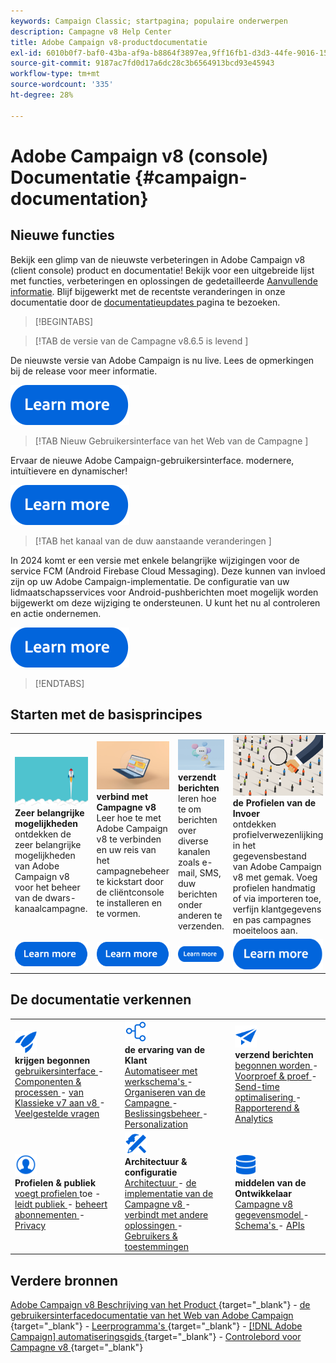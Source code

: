 ```yaml
---
keywords: Campaign Classic; startpagina; populaire onderwerpen
description: Campagne v8 Help Center
title: Adobe Campaign v8-productdocumentatie
exl-id: 6010b0f7-baf0-43ba-af9a-b8864f3897ea,9ff16fb1-d3d3-44fe-9016-15abffdbc74e
source-git-commit: 9187ac7fd0d17a6dc28c3b6564913bcd93e45943
workflow-type: tm+mt
source-wordcount: '335'
ht-degree: 28%

---
```


# Adobe Campaign v8 (console) Documentatie {#campaign-documentation}

## Nieuwe functies

Bekijk een glimp van de nieuwste verbeteringen in Adobe Campaign v8 (client console) product en documentatie! Bekijk voor een uitgebreide lijst met functies, verbeteringen en oplossingen de gedetailleerde [Aanvullende informatie](start/release-notes.md). Blijf bijgewerkt met de recentste veranderingen in onze documentatie door de [ documentatieupdates ](start/documentation-updates.md) pagina te bezoeken.

>[!BEGINTABS]

>[!TAB  de versie van de Campagne v8.6.5 is levend ]

De nieuwste versie van Adobe Campaign is nu live. Lees de opmerkingen bij de release voor meer informatie.

[![afbeelding](assets/do-not-localize/learn-more-button.svg)](start/release-notes.md#release-8-6-5)


>[!TAB  Nieuw Gebruikersinterface van het Web van de Campagne ]

Ervaar de nieuwe Adobe Campaign-gebruikersinterface. modernere, intuïtievere en dynamischer!

[![afbeelding](assets/do-not-localize/learn-more-button.svg)](start/campaign-ui.md#ac-web-ui)


>[!TAB  het kanaal van de duw aanstaande veranderingen ]

In 2024 komt er een versie met enkele belangrijke wijzigingen voor de service FCM (Android Firebase Cloud Messaging). Deze kunnen van invloed zijn op uw Adobe Campaign-implementatie. De configuratie van uw lidmaatschapsservices voor Android-pushberichten moet mogelijk worden bijgewerkt om deze wijziging te ondersteunen. U kunt het nu al controleren en actie ondernemen.

[![afbeelding](assets/do-not-localize/learn-more-button.svg)](../technotes/upgrades/push-technote.md)



>[!ENDTABS]

## Starten met de basisprincipes

<table style="table-layout:fixed">
  <tr style="border: 0;">
    <td>
    <a href="start/whats-new.md"><img src="assets/do-not-localize/start-capabilities.png"></a>
    <div><strong> Zeer belangrijke mogelijkheden </strong><br/> ontdekken de zeer belangrijke mogelijkheden van Adobe Campaign v8 voor het beheer van de dwars-kanaalcampagne.</div>
    </td>
    <td>
    <a href="start/connect.md"><img src="assets/do-not-localize/start-connect.jpeg"></a>
    <div><strong> verbind met Campagne v8 </strong><br/> Leer hoe te met Adobe Campaign v8 te verbinden en uw reis van het campagnebeheer te kickstart door de cliëntconsole te installeren en te vormen.</div><br/>
    </td>
    <td>
    <a href="start/create-message.md"><img src="assets/do-not-localize/start-send.jpeg"></a>
    <div><strong> verzendt berichten </strong><br/> leren hoe te om berichten over diverse kanalen zoals e-mail, SMS, duw berichten onder anderen te verzenden.
    </div></td>
    <td>
    <a href="audiences/create-profiles.md"><img src="assets/do-not-localize/start-profiles.png"></a>
    <div><strong> de Profielen van de Invoer </strong><br/> ontdekken profielverwezenlijking in het gegevensbestand van Adobe Campaign v8 met gemak. Voeg profielen handmatig of via importeren toe, verfijn klantgegevens en pas campagnes moeiteloos aan.</div>
    </td>
  </tr>
  <tr style="border: 0;">
    <td align="center"><a href="start/whats-new.md"><img src="assets/do-not-localize/learn-more-button.svg"></a></td>
    <td align="center"><a href="start/connect.md"><img src="assets/do-not-localize/learn-more-button.svg"></a></td>
    <td align="center"><a href="start/create-message.md"><img src="assets/do-not-localize/learn-more-button.svg"></a></td>
    <td align="center"><a href="audiences/create-profiles.md"><img src="assets/do-not-localize/learn-more-button.svg"></a></td>
    </tr>
</table>

## De documentatie verkennen

<table style="table-layout:auto">
  <tr style="border: 0;">
    <td>
      <img src="assets/do-not-localize/icon-start.svg" width="35px">
    <br/>
      <strong> krijgen begonnen </strong><br/> <a href="start/campaign-ui.md"> gebruikersinterface </a> - <a href="start/ac-components.md"> Componenten &amp; processen </a> - <a href="start/v7-to-v8.md"> van Klassieke v7 aan v8 </a> - <a href="start/campaign-faq.md"> Veelgestelde vragen </a>
    </td>
    <td>
      <img src="assets/do-not-localize/icon-experience.svg" width="35px">
    <br/>
      <strong> de ervaring van de Klant </strong><br/> <a href="../automation/workflow/about-workflows.md" target="_blank"> Automatiseer met werkschema's </a> - <a href="../automation/campaigns/set-up-campaigns.md" target="_blank"> Organiseren van de Campagne </a> - <a href="interaction/interaction.md"> Beslissingsbeheer </a> - <a href="send/personalize.md"> Personalization </a>
    </td>
    <td>
      <img src="assets/do-not-localize/icon-send.svg" width="35px">
    <br/>
      <strong> verzend berichten </strong><br/> <a href="start/create-message.md"> begonnen worden </a> - <a href="send/preview-and-proof.md"> Voorproef &amp; proef </a> - <a href="send/predictive.md"> Send-time optimalisering </a> - <a href="reporting/gs-reporting.md"> Rapporterend &amp; Analytics </a>
    </td>
  </tr>
  <tr style="border: 0;">
    <td>
      <img src="assets/do-not-localize/icon_profile-audience.svg" width="35px">
    <br/>
      <strong> Profielen &amp; publiek </strong><br/> <a href="audiences/create-profiles.md"> voegt profielen </a> toe - <a href="audiences/create-audiences.md"> leidt publiek </a> - <a href="start/subscriptions.md"> beheert abonnementen </a> - <a href="start/privacy.md"> Privacy </a>
    </td>
    <td>
      <img src="assets/do-not-localize/icon-configure.svg" width="35px">
    <br/>
      <strong> Architectuur &amp; configuratie </strong><br/> <a href="architecture/architecture.md"> Architectuur </a> - <a href="start/implement.md"> de implementatie van de Campagne v8 </a> - <a href="connect/integration.md"> verbindt met andere oplossingen </a> - <a href="start/gs-permissions.md"> Gebruikers &amp; toestemmingen </a>
    </td>
    <td>
      <img src="assets/do-not-localize/icon-dev.svg" width="35px">
    <br/>
      <strong> middelen van de Ontwikkelaar </strong><br/> <a href="dev/datamodel.md"> Campagne v8 gegevensmodel </a> - <a href="dev/schemas.md"> Schema's </a> - <a href="dev/api.md"> APIs </a>
    </td>
  </tr>
</table>

## Verdere bronnen

[ Adobe Campaign v8 Beschrijving van het Product ](https://helpx.adobe.com/nl/legal/product-descriptions/adobe-campaign-managed-cloud-services.html){target="_blank"} - [ de gebruikersinterfacedocumentatie van het Web van Adobe Campaign ](https://experienceleague.adobe.com/docs/campaign-web/v8/campaign-web-home.html?lang=nl-NL){target="_blank"} - [ Leerprogramma&#39;s ](https://experienceleague.adobe.com/docs/campaign-learn/tutorials/overview.html?lang=nl-NL){target="_blank"} - [[!DNL Adobe Campaign]  automatiseringsgids ](https://experienceleague.adobe.com/docs/campaign/automation/home.html?lang=nl-NL){target="_blank"} - [ Controlebord voor Campagne v8 ](https://experienceleague.adobe.com/docs/control-panel/using/discover-control-panel/key-features.html?lang=nl){target="_blank"}

